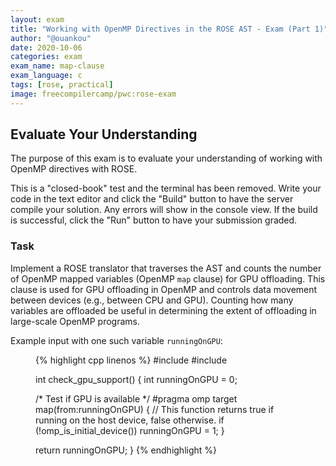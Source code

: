 ```yaml
---
layout: exam
title: "Working with OpenMP Directives in the ROSE AST - Exam (Part 1)"
author: "@ouankou"
date: 2020-10-06
categories: exam
exam_name: map-clause
exam_language: c
tags: [rose, practical]
image: freecompilercamp/pwc:rose-exam
---
```


## Evaluate Your Understanding ##
The purpose of this exam is to evaluate your understanding of working with OpenMP directives with ROSE.

This is a "closed-book" test and the terminal has been removed. Write your code in the text editor and click the "Build" button to have the server compile your solution. Any errors will show in the console view. If the build is successful, click the "Run" button to have your submission graded.

### Task ###
Implement a ROSE translator that traverses the AST and counts the number of OpenMP mapped variables (OpenMP `map` clause) for GPU offloading. This clause is used for GPU offloading in OpenMP and controls data movement between devices (e.g., between CPU and GPU). Counting how many variables are offloaded be useful in determining the extent of offloading in large-scale OpenMP programs.

Example input with one such variable `runningOnGPU`:

<figure class="lineno-container">
{% highlight cpp linenos %}
#include <stdio.h>
#include <omp.h>

int check_gpu_support()
{
  int runningOnGPU = 0;

  /* Test if GPU is available */
  #pragma omp target map(from:runningOnGPU)
  {
    // This function returns true if running on the host device, false otherwise.
    if (!omp_is_initial_device())
      runningOnGPU = 1;
  }

  return runningOnGPU;
}
{% endhighlight %}
</figure>
